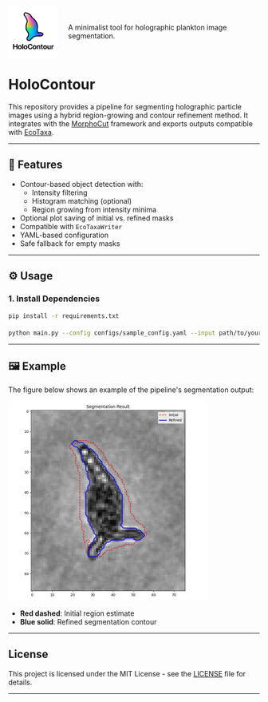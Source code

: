 <div style="display: flex; align-items: center; gap: 20px;">
  <img src="assets/logo.png" alt="HoloContour Logo" width="100"/>
  <div>
    <p style="font-size: 14px; margin: 0;">A minimalist tool for holographic plankton image segmentation.</p>
  </div>
</div>



# HoloContour

This repository provides a pipeline for segmenting holographic particle images using a hybrid region-growing and contour refinement method. It integrates with the [MorphoCut](https://github.com/morphocut/morphocut) framework and exports outputs compatible with [EcoTaxa](https://ecotaxa.obs-vlfr.fr/).

---

## 🚀 Features

- Contour-based object detection with:
  - Intensity filtering
  - Histogram matching (optional)
  - Region growing from intensity minima
- Optional plot saving of initial vs. refined masks
- Compatible with `EcoTaxaWriter`
- YAML-based configuration
- Safe fallback for empty masks

---

## ⚙️ Usage

### 1. Install Dependencies

```bash
pip install -r requirements.txt

python main.py --config configs/sample_config.yaml --input path/to/your/data
```

---

## 🖼 Example

The figure below shows an example of the pipeline's segmentation output:
  
<p align="left">
  <img src="assets/sample.jpg" alt="Segmentation Result" width="400"/>
</p>


- **Red dashed**: Initial region estimate
- **Blue solid**: Refined segmentation contour

---
## License

This project is licensed under the MIT License - see the [LICENSE](LICENSE) file for details.

---

